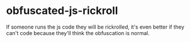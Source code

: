 # obfuscated-js-rickroll
If someone runs the js code they will be rickrolled, it's even better if they can't code because they'll think the obfuscation is normal.
